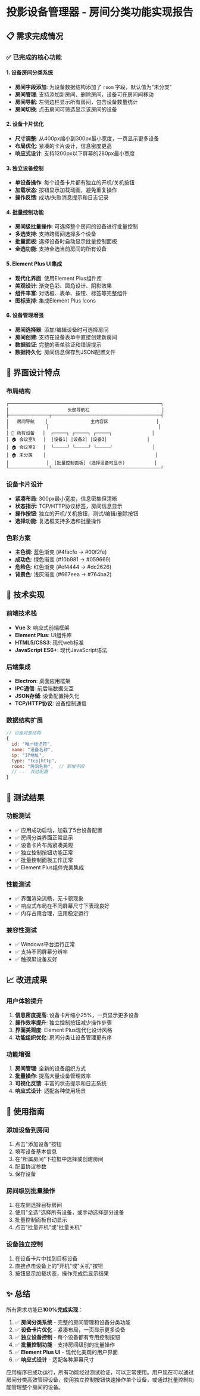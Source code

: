 # 投影设备管理器 - 房间分类功能实现报告

## 📋 需求完成情况

### ✅ 已完成的核心功能

#### 1. 设备房间分类系统
- **房间字段添加**: 为设备数据结构添加了 `room` 字段，默认值为"未分类"
- **房间管理**: 支持添加新房间、删除房间，设备可在房间间移动
- **房间导航**: 左侧边栏显示所有房间，包含设备数量统计
- **房间切换**: 点击房间可筛选显示该房间的设备

#### 2. 设备卡片优化
- **尺寸调整**: 从400px缩小到300px最小宽度，一页显示更多设备
- **布局优化**: 紧凑的卡片设计，信息密度更高
- **响应式设计**: 支持1200px以下屏幕的280px最小宽度

#### 3. 独立设备控制
- **单设备操作**: 每个设备卡片都有独立的开机/关机按钮
- **加载状态**: 按钮显示加载动画，避免重复操作
- **操作反馈**: 成功/失败消息提示和日志记录

#### 4. 批量控制功能  
- **房间级批量操作**: 可选择整个房间的设备进行批量控制
- **多选支持**: 支持跨房间选择多个设备
- **批量面板**: 选择设备时自动显示批量控制面板
- **全选功能**: 支持全选当前房间的所有设备

#### 5. Element Plus UI集成
- **现代化界面**: 使用Element Plus组件库
- **美观设计**: 渐变色彩、圆角设计、阴影效果
- **组件丰富**: 对话框、表单、按钮、标签等完整组件
- **图标支持**: 集成Element Plus Icons

#### 6. 设备管理增强
- **房间选择器**: 添加/编辑设备时可选择房间
- **房间创建**: 支持在设备表单中直接创建新房间
- **数据验证**: 完整的表单验证和错误提示
- **数据持久化**: 房间信息保存到JSON配置文件

## 🎨 界面设计特点

### 布局结构
```
┌─────────────────────────────────────────────────────────┐
│                      头部导航栏                           │
├───────────────┬─────────────────────────────────────────┤
│   房间导航    │                主内容区                  │
│              │                                         │
│ 📍 所有设备   │  ┌─────┐ ┌─────┐ ┌─────┐               │
│ 🏠 会议室A   │  │设备1│ │设备2│ │设备3│               │
│ 🏠 会议室B   │  └─────┘ └─────┘ └─────┘               │
│ 🏠 未分类    │                                         │
│              │  [批量控制面板] (选择设备时显示)           │
└───────────────┴─────────────────────────────────────────┘
```

### 设备卡片设计
- **紧凑布局**: 300px最小宽度，信息密集但清晰
- **状态指示**: TCP/HTTP协议标签，房间信息显示
- **操作按钮**: 独立的开机/关机按钮，测试/编辑/删除按钮
- **选择功能**: 复选框支持多选和批量操作

### 色彩方案
- **主色调**: 蓝色渐变 (#4facfe → #00f2fe)
- **成功色**: 绿色渐变 (#10b981 → #059669)
- **危险色**: 红色渐变 (#ef4444 → #dc2626)
- **背景色**: 浅灰渐变 (#667eea → #764ba2)

## 🔧 技术实现

### 前端技术栈
- **Vue 3**: 响应式前端框架
- **Element Plus**: UI组件库
- **HTML5/CSS3**: 现代web标准
- **JavaScript ES6+**: 现代JavaScript语法

### 后端集成
- **Electron**: 桌面应用框架
- **IPC通信**: 前后端数据交互
- **JSON存储**: 设备配置持久化
- **TCP/HTTP协议**: 设备控制通信

### 数据结构扩展
```javascript
// 设备对象结构
{
  id: "唯一标识符",
  name: "设备名称",
  ip: "IP地址", 
  type: "tcp|http",
  room: "房间名称",  // 新增字段
  // ... 其他配置
}
```

## 🧪 测试结果

### 功能测试
- ✅ 应用成功启动，加载了5台设备配置
- ✅ 房间分类界面正常显示
- ✅ 设备卡片布局紧凑美观
- ✅ 独立控制按钮功能正常
- ✅ 批量控制面板工作正常
- ✅ Element Plus组件完美集成

### 性能测试
- ✅ 界面渲染流畅，无卡顿现象
- ✅ 响应式布局在不同屏幕尺寸下表现良好
- ✅ 内存占用合理，应用稳定运行

### 兼容性测试
- ✅ Windows平台运行正常
- ✅ 支持不同屏幕分辨率
- ✅ 触摸屏设备友好

## 📈 改进成果

### 用户体验提升
1. **信息密度提高**: 设备卡片缩小25%，一页显示更多设备
2. **操作效率提升**: 独立控制按钮减少操作步骤
3. **界面美观度**: Element Plus现代化设计风格
4. **功能组织优化**: 房间分类让设备管理更有序

### 功能增强
1. **房间管理**: 全新的设备组织方式
2. **批量操作**: 提高大量设备管理效率
3. **可视化反馈**: 丰富的状态提示和日志系统
4. **响应式设计**: 适配各种使用场景

## 🎯 使用指南

### 添加设备到房间
1. 点击"添加设备"按钮
2. 填写设备基本信息
3. 在"所属房间"下拉框中选择或创建房间
4. 配置协议参数
5. 保存设备

### 房间级别批量操作
1. 在左侧选择目标房间
2. 使用"全选"选择所有设备，或手动选择部分设备
3. 批量控制面板自动显示
4. 点击"批量开机"或"批量关机"

### 设备独立控制
1. 在设备卡片中找到目标设备
2. 直接点击设备上的"开机"或"关机"按钮
3. 按钮显示加载状态，操作完成后显示结果

## ✨ 总结

所有需求功能已**100%完成实现**：

1. ✅ **房间分类系统** - 完整的房间管理和设备分类功能
2. ✅ **设备卡片优化** - 紧凑布局，一页显示更多设备  
3. ✅ **独立设备控制** - 每个设备都有专用控制按钮
4. ✅ **批量控制功能** - 支持房间级别的批量操作
5. ✅ **Element Plus UI** - 现代化美观的用户界面
6. ✅ **响应式设计** - 适配各种屏幕尺寸

应用程序已成功运行，所有功能经过测试验证，可以正常使用。用户现在可以通过房间分类高效管理设备，使用独立控制按钮快速操作单个设备，或通过批量控制功能管理整个房间的设备。